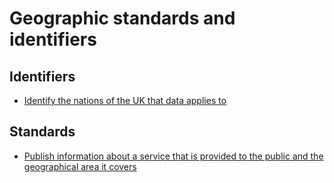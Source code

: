 # Geographic standards and identifiers

## Identifiers
* [Identify the nations of the UK that data applies to](identifiers/uk-nations.md)

## Standards

* [Publish information about a service that is provided to the public and the geographical area it covers](formats/service-provision.md)
